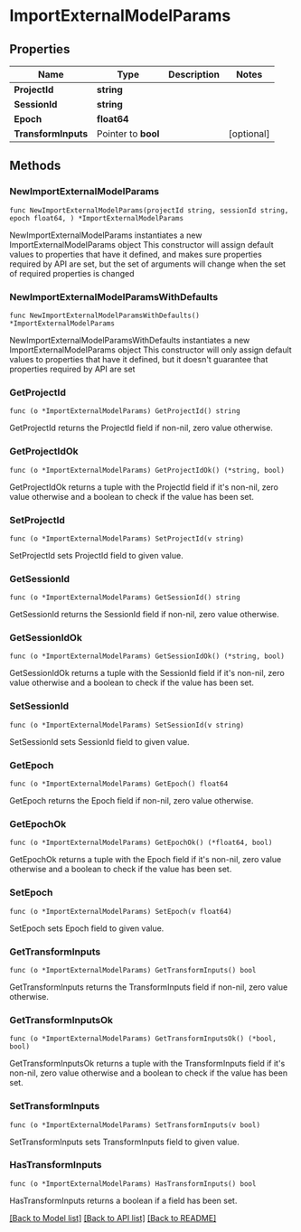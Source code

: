 # ImportExternalModelParams

## Properties

Name | Type | Description | Notes
------------ | ------------- | ------------- | -------------
**ProjectId** | **string** |  | 
**SessionId** | **string** |  | 
**Epoch** | **float64** |  | 
**TransformInputs** | Pointer to **bool** |  | [optional] 

## Methods

### NewImportExternalModelParams

`func NewImportExternalModelParams(projectId string, sessionId string, epoch float64, ) *ImportExternalModelParams`

NewImportExternalModelParams instantiates a new ImportExternalModelParams object
This constructor will assign default values to properties that have it defined,
and makes sure properties required by API are set, but the set of arguments
will change when the set of required properties is changed

### NewImportExternalModelParamsWithDefaults

`func NewImportExternalModelParamsWithDefaults() *ImportExternalModelParams`

NewImportExternalModelParamsWithDefaults instantiates a new ImportExternalModelParams object
This constructor will only assign default values to properties that have it defined,
but it doesn't guarantee that properties required by API are set

### GetProjectId

`func (o *ImportExternalModelParams) GetProjectId() string`

GetProjectId returns the ProjectId field if non-nil, zero value otherwise.

### GetProjectIdOk

`func (o *ImportExternalModelParams) GetProjectIdOk() (*string, bool)`

GetProjectIdOk returns a tuple with the ProjectId field if it's non-nil, zero value otherwise
and a boolean to check if the value has been set.

### SetProjectId

`func (o *ImportExternalModelParams) SetProjectId(v string)`

SetProjectId sets ProjectId field to given value.


### GetSessionId

`func (o *ImportExternalModelParams) GetSessionId() string`

GetSessionId returns the SessionId field if non-nil, zero value otherwise.

### GetSessionIdOk

`func (o *ImportExternalModelParams) GetSessionIdOk() (*string, bool)`

GetSessionIdOk returns a tuple with the SessionId field if it's non-nil, zero value otherwise
and a boolean to check if the value has been set.

### SetSessionId

`func (o *ImportExternalModelParams) SetSessionId(v string)`

SetSessionId sets SessionId field to given value.


### GetEpoch

`func (o *ImportExternalModelParams) GetEpoch() float64`

GetEpoch returns the Epoch field if non-nil, zero value otherwise.

### GetEpochOk

`func (o *ImportExternalModelParams) GetEpochOk() (*float64, bool)`

GetEpochOk returns a tuple with the Epoch field if it's non-nil, zero value otherwise
and a boolean to check if the value has been set.

### SetEpoch

`func (o *ImportExternalModelParams) SetEpoch(v float64)`

SetEpoch sets Epoch field to given value.


### GetTransformInputs

`func (o *ImportExternalModelParams) GetTransformInputs() bool`

GetTransformInputs returns the TransformInputs field if non-nil, zero value otherwise.

### GetTransformInputsOk

`func (o *ImportExternalModelParams) GetTransformInputsOk() (*bool, bool)`

GetTransformInputsOk returns a tuple with the TransformInputs field if it's non-nil, zero value otherwise
and a boolean to check if the value has been set.

### SetTransformInputs

`func (o *ImportExternalModelParams) SetTransformInputs(v bool)`

SetTransformInputs sets TransformInputs field to given value.

### HasTransformInputs

`func (o *ImportExternalModelParams) HasTransformInputs() bool`

HasTransformInputs returns a boolean if a field has been set.


[[Back to Model list]](../README.md#documentation-for-models) [[Back to API list]](../README.md#documentation-for-api-endpoints) [[Back to README]](../README.md)


